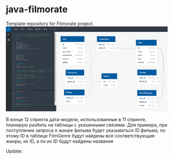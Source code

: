 # java-filmorate
Template repository for Filmorate project.
![img.png](img.png)

В конце 12 спринта дата-модели, использованные в 11 спринте, планирую разбить
на таблицы с указанными связями. Для примера, при поступлении запроса о жанре
фильма будет указываться ID фильма, по этому ID в таблице FilmGenre будут
найдены все соответствующие жанры, их ID, а по их ID будут найдены названия

Update:
